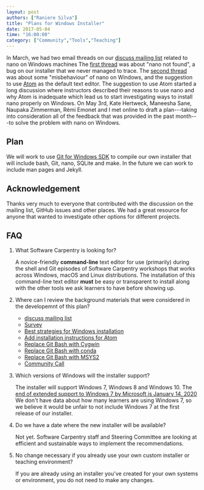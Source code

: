 ```yaml
---
layout: post
authors: ["Raniere Silva"]
title: "Plans for Windows Installer"
date: 2017-05-04
time: "16:00:00"
category: ["Community","Tools","Teaching"]
---
```


In March,
we had two email threads on our [discuss mailing list](http://lists.software-carpentry.org/listinfo/discuss)
related to nano on Windows machines
The [first thread](http://lists.software-carpentry.org/pipermail/discuss/2017-March/005085.html)
was about "nano not found",
a bug on our installer that we never managed to trace.
The [second thread](http://lists.software-carpentry.org/pipermail/discuss/2017-March/005140.html)
was about some "misbehaviour" of nano on Windows,
and the suggestion to use [Atom](https://atom.io/) as the default text editor.
The suggestion to use Atom
started a long discussion where instructors described their reasons to use nano
and why Atom is inadequate which lead us to start investigating ways to install nano properly on Windows.
On May 3rd,
Kate Hertweck, Maneesha Sane, Naupaka Zimmerman, Rémi Emonet and I met online
to draft a plan---taking into consideration all of the feedback that was provided in the past month---to solve the problem with nano on Windows.

## Plan

We will work to use [Git for Windows SDK](https://github.com/git-for-windows/git/wiki/Technical-overview)
to compile our own installer that will include
bash, Git, nano, SQLite and make.
In the future we can work to include man pages and Jekyll.

## Acknowledgement

Thanks very much to everyone that contributed with the discussion
on the mailing list, GitHub issues and other places.
We had a great resource for anyone that wanted to investigate
other options for different projects.

## FAQ

1. What Software Carpentry is looking for?

   A novice-friendly **command-line** text editor
   for use (primarily) during the shell and Git episodes of Software Carpentry workshops
   that works across Windows, macOS and Linux distributions.
   The installation of this command-line text editor **must** be
   easy or transparent to install along with the other tools we ask learners to have before showing up.

2. Where can I review the background materials that were considered in the developemnt of this plan?

   - [discuss mailing list](http://lists.software-carpentry.org/listinfo/discuss)
   - [Survey](https://docs.google.com/forms/d/e/1FAIpQLSfKxs0fVJsHF33BojYK3xYsEd2KGe2NA-0j0XczM3ah7CTtGA/viewform)
   - [Best strategies for Windows installation](https://github.com/carpentries/conversations/issues/11)
   - [Add installation instructions for Atom](https://github.com/swcarpentry/workshop-template/issues/390)
   - [Replace Git Bash with Cygwin](https://github.com/swcarpentry/workshop-template/pull/391)
   - [Replace Git Bash with conda](https://github.com/swcarpentry/workshop-template/issues/395)
   - [Replace Git Bash with MSYS2](https://github.com/swcarpentry/workshop-template/issues/394)
   - [Community Call](http://pad.software-carpentry.org/community-call-2017-04-20)

3. Which versions of Windows will the installer support?

   The installer will support Windows 7, Windows 8 and Windows 10.
   The [end of extended support to Windows 7 by Microsoft is January 14, 2020](https://support.microsoft.com/en-us/help/13853/windows-lifecycle-fact-sheet)
   We don't have data about how many learners are using Windows 7, so
   we believe it would be unfair to not include Windows 7
   at the first release of our installer.

4. Do we have a date where the new installer will be available?

   Not yet. Software Carpentry staff and Steering Committee
   are looking at efficient and sustainable ways to implement the recommendations.

5. No change necessary if you already use your own custom installer or teaching environment?

   If you are already using an installer you've created for your own systems or environment,
   you do not need to make any changes.
